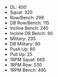 * DL: 400
*  Squat: 320
*  Row/Bench: 298
*  DB Row/Bench: 115
*  Incline Bench: 240
*  Incline DB Bench: 90
*  Military: 235
*  DB Military: 90
*  Push Up: 80
*  Pull Up: 25
*  1RPM Squat: 665
*  1RPM Row: 530
*  1RPM Bench: 495
